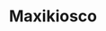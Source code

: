 ---
title: "Maxikiosco"
url: /ciudad-autonoma-de-buenos-aires/maxikiosco-avenida-raul-scalabrini-ortiz/
shop: quiosco
---